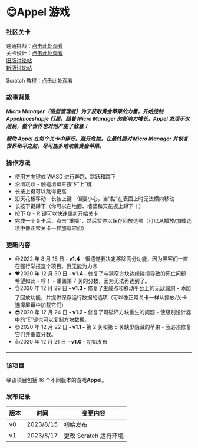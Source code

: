 # 😊Appel 游戏

### 社区关卡

速通挑战：[点击此处观看](https://youtu.be/gqcc0IyBaFg)\
关卡设计：[点击此处观看](https://youtu.be/iqdKA810a3Q)\
[旧版讨论帖](https://scratch.mit.edu/discuss/topic/469020/)\
[新版讨论帖](https://scratch.mit.edu/discuss/topic/652044/)

Scratch 教程：[点击此处观看](https://www.youtube.com/griffpatch)

### 故事背景

***Micro Manager（微型管理者）为了获取黄金苹果的力量，开始控制 Appelmoeshapje 行星。随着 Micro Manager 的影响力增长，Appel 发现不仅居民，整个世界也对他产生了敌意！***

***帮助 Appel 在每个关卡中穿行，避开危险，在最终面对 Micro Manager 并恢复世界和平之前，尽可能多地收集黄金苹果。***

### 操作方法

- 使用方向键或 WASD 进行奔跑、跳跃和蹲下
- 沿墙跳跃 - 触碰墙壁并按下“上”键
- 长按上键可以跳得更高
- 沿天花板移动 - 长按上键 - 但要小心，当“黏”在表面上时无法横向移动
- 长按下键蹲下（你可以在地面、墙壁和天花板上蹲下！）
- 按下 Q + R 键可以快速重新开始关卡
- 完成一个关卡后，点击“重播”，然后暂停以保存回放选项（可以从播放/加载选项中像正常关卡一样加载它们）

### 更新内容

- 😢2022 年 8 月 18 日 **- v1.4** - 很遗憾我决定移除高分功能，因为黑客们一直在强行举报这个项目。我无能为力😢
- ❤2020 年 12 月 30 日 **- v1.4 -** 修复了与狭窄方块边缘碰撞导致的死亡问题 - 希望如此 - 呼！ - 重置第 7 关的分数，因为无法再达到了。
- 👌2020 年 12 月 29 日 **- v1.3 -** 修复了生成点和移动平台上的无敌漏洞 - 添加了回放功能，并提供保存运行数据的选项（可以像正常关卡一样从播放/关卡选择屏幕中加载它们）
- 😎2020 年 12 月 24 日 **- v1.2 -** 修复了可破坏方块重生的问题 - 使级别设计器中的“E”键也可以复制方块数据。
- 😊2020 年 12 月 22 日 **- v1.1 -** 第 2 关和第 5 关缺少隐藏的苹果 - 我必须修复它们并重置分数。
- 👍2020 年 12 月 21 日 **- v1.0 -** 初始发布

______________________________________________________________________

### 该项目

😁该项目包括 16 个不同版本的游戏**Appel**。

### 发布记录

| 版本  | 时间        | 变更内容            |
| --- | --------- | --------------- |
| v0  | 2023/8/15 | 初始发布            |
| v1  | 2023/8/17 | 更改 Scratch 运行环境 |
